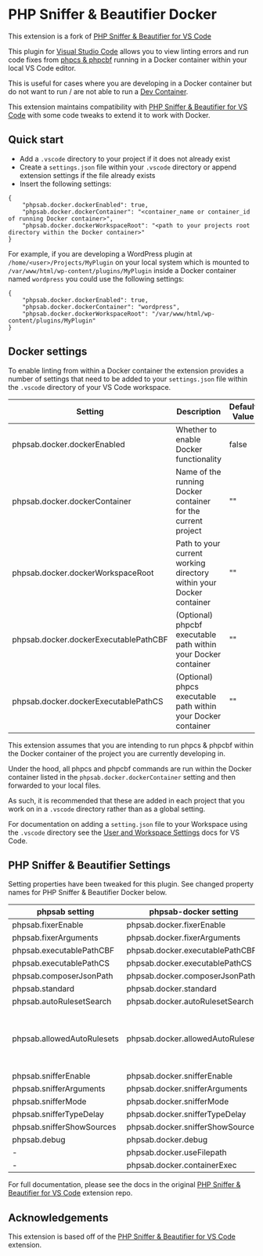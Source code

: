 
# PHP Sniffer & Beautifier Docker

This extension is a fork of [PHP Sniffer & Beautifier for VS Code](https://github.com/valeryan/vscode-phpsab)

This plugin for [Visual Studio Code](https://code.visualstudio.com/) allows you to view linting errors and run code fixes from [phpcs & phpcbf](http://pear.php.net/package/PHP_CodeSniffer/) running in a Docker container within your local VS Code editor.

This is useful for cases where you are developing in a Docker container but do not want to run / are not able to run a [Dev Container](https://code.visualstudio.com/docs/devcontainers/containers).

This extension maintains compatibility with [PHP Sniffer & Beautifier for VS Code](https://github.com/valeryan/vscode-phpsab) with some code tweaks to extend it to work with Docker.

## Quick start

 - Add a `.vscode` directory to your project if it does not already exist
 - Create a `settings.json` file within your `.vscode` directory or append extension settings if the file already exists
 - Insert the following settings:

```
{
	"phpsab.docker.dockerEnabled": true,
	"phpsab.docker.dockerContainer": "<container_name or container_id of running Docker container>",
	"phpsab.docker.dockerWorkspaceRoot": "<path to your projects root directory within the Docker container>"
}
```

For example, if you are developing a WordPress plugin at `/home/<user>/Projects/MyPlugin` on your local system which is mounted to `/var/www/html/wp-content/plugins/MyPlugin` inside a Docker container named `wordpress` you could use the following settings:
```
{
	"phpsab.docker.dockerEnabled": true,
	"phpsab.docker.dockerContainer": "wordpress",
	"phpsab.docker.dockerWorkspaceRoot": "/var/www/html/wp-content/plugins/MyPlugin"
}
```

## Docker settings

To enable linting from within a Docker container the extension provides a number of settings that need to be added to your `settings.json` file within the `.vscode` directory of your VS Code workspace.  

| Setting | Description | Default Value 
|--|--|--|
| phpsab.docker.dockerEnabled | Whether to enable Docker functionality  | false
|phpsab.docker.dockerContainer| Name of the running Docker container for the current project | ""
|phpsab.docker.dockerWorkspaceRoot| Path to your current working directory within your Docker container | ""
|phpsab.docker.dockerExecutablePathCBF| (Optional) phpcbf executable path within your Docker container | ""
|phpsab.docker.dockerExecutablePathCS| (Optional) phpcs executable path within your Docker container | ""

This extension assumes that you are intending to run phpcs & phpcbf within the Docker container of the project you are currently developing in. 

Under the hood, all phpcs and phpcbf commands are run within the Docker container listed in the `phpsab.docker.dockerContainer` setting and then forwarded to your local files.

As such, it is recommended that these are added in each project that you work on in a `.vscode` directory rather than as a global setting.

For documentation on adding a `setting.json` file to your Workspace using the `.vscode` directory see the [User and Workspace Settings](https://code.visualstudio.com/docs/getstarted/settings#_workspace-settingsjson-location) docs for VS Code.

## PHP Sniffer & Beautifier Settings

Setting properties have been tweaked for this plugin. See changed property names for PHP Sniffer & Beautifier Docker below.

| phpsab setting | phpsab-docker setting | Default value |
|--|--|--
| phpsab.fixerEnable  |phpsab.docker.fixerEnable |  true
| phpsab.fixerArguments | phpsab.docker.fixerArguments | []
| phpsab.executablePathCBF | phpsab.docker.executablePathCBF | null
| phpsab.executablePathCS | phpsab.docker.executablePathCS | null
| phpsab.composerJsonPath | phpsab.docker.composerJsonPath | composer.json
| phpsab.standard | phpsab.docker.standard | null
| phpsab.autoRulesetSearch | phpsab.docker.autoRulesetSearch | true
|phpsab.allowedAutoRulesets | phpsab.docker.allowedAutoRulesets | [ ".phpcs.xml", ".phpcs.xml.dist", "phpcs.xml", "phpcs.xml.dist", "phpcs.ruleset.xml", "ruleset.xml" ]
| phpsab.snifferEnable | phpsab.docker.snifferEnable | true
|phpsab.snifferArguments | phpsab.docker.snifferArguments | []
|phpsab.snifferMode|phpsab.docker.snifferMode|"onSave"
|phpsab.snifferTypeDelay|phpsab.docker.snifferTypeDelay|250
|phpsab.snifferShowSources|phpsab.docker.snifferShowSources|false
|phpsab.debug|phpsab.docker.debug|false
|-|phpsab.docker.useFilepath|false
|-|phpsab.docker.containerExec|docker


For full documentation, please see the docs in the original  [PHP Sniffer & Beautifier for VS Code](https://github.com/valeryan/vscode-phpsab) extension repo.

## Acknowledgements

  

This extension is based off of the  [PHP Sniffer & Beautifier for VS Code](https://github.com/valeryan/vscode-phpsab) extension.